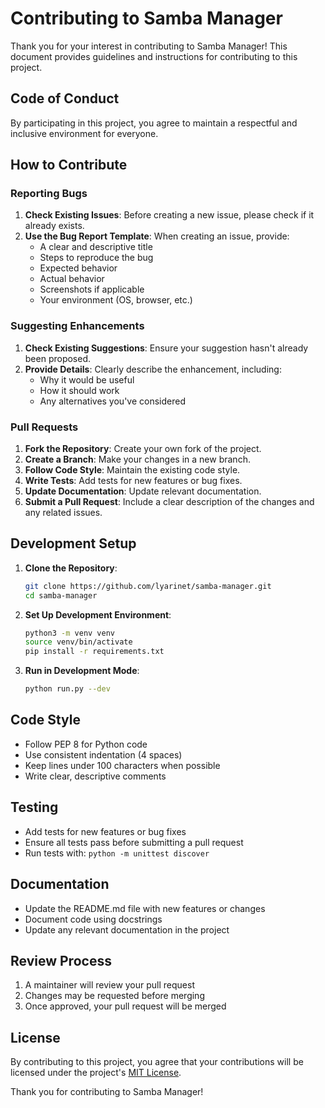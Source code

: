 # Contributing to Samba Manager

Thank you for your interest in contributing to Samba Manager! This document provides guidelines and instructions for contributing to this project.

## Code of Conduct

By participating in this project, you agree to maintain a respectful and inclusive environment for everyone.

## How to Contribute

### Reporting Bugs

1. **Check Existing Issues**: Before creating a new issue, please check if it already exists.
2. **Use the Bug Report Template**: When creating an issue, provide:
   - A clear and descriptive title
   - Steps to reproduce the bug
   - Expected behavior
   - Actual behavior
   - Screenshots if applicable
   - Your environment (OS, browser, etc.)

### Suggesting Enhancements

1. **Check Existing Suggestions**: Ensure your suggestion hasn't already been proposed.
2. **Provide Details**: Clearly describe the enhancement, including:
   - Why it would be useful
   - How it should work
   - Any alternatives you've considered

### Pull Requests

1. **Fork the Repository**: Create your own fork of the project.
2. **Create a Branch**: Make your changes in a new branch.
3. **Follow Code Style**: Maintain the existing code style.
4. **Write Tests**: Add tests for new features or bug fixes.
5. **Update Documentation**: Update relevant documentation.
6. **Submit a Pull Request**: Include a clear description of the changes and any related issues.

## Development Setup

1. **Clone the Repository**:
   ```bash
   git clone https://github.com/lyarinet/samba-manager.git
   cd samba-manager
   ```

2. **Set Up Development Environment**:
   ```bash
   python3 -m venv venv
   source venv/bin/activate
   pip install -r requirements.txt
   ```

3. **Run in Development Mode**:
   ```bash
   python run.py --dev
   ```

## Code Style

- Follow PEP 8 for Python code
- Use consistent indentation (4 spaces)
- Keep lines under 100 characters when possible
- Write clear, descriptive comments

## Testing

- Add tests for new features or bug fixes
- Ensure all tests pass before submitting a pull request
- Run tests with: `python -m unittest discover`

## Documentation

- Update the README.md file with new features or changes
- Document code using docstrings
- Update any relevant documentation in the project

## Review Process

1. A maintainer will review your pull request
2. Changes may be requested before merging
3. Once approved, your pull request will be merged

## License

By contributing to this project, you agree that your contributions will be licensed under the project's [MIT License](LICENSE).

Thank you for contributing to Samba Manager! 